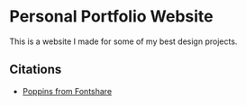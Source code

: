 # Personal Portfolio Website
This is a website I made for some of my best design projects.

## Citations
* [Poppins from Fontshare](https://www.fontshare.com/fonts/poppins)